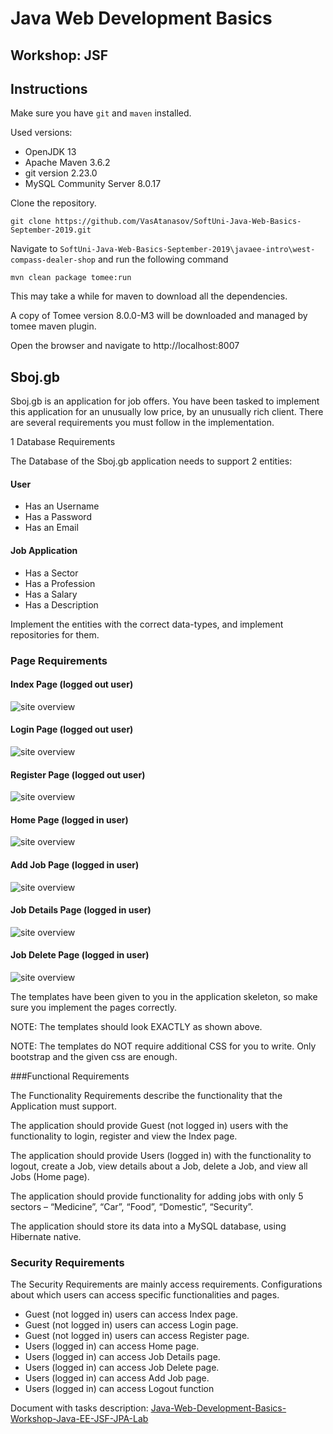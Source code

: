 # Java Web Development Basics

## Workshop: JSF

## Instructions

Make sure you have `git` and `maven` installed.

Used versions:

- OpenJDK 13
- Apache Maven 3.6.2
- git version 2.23.0
- MySQL Community Server 8.0.17

Clone the repository.

```
git clone https://github.com/VasAtanasov/SoftUni-Java-Web-Basics-September-2019.git
```

Navigate to `SoftUni-Java-Web-Basics-September-2019\javaee-intro\west-compass-dealer-shop` and run the following command

```
mvn clean package tomee:run
```

This may take a while for maven to download all the dependencies.

A copy of Tomee version 8.0.0-M3 will be downloaded and managed by tomee maven plugin.

Open the browser and navigate to http://localhost:8007


## Sboj.gb

Sboj.gb is an application for job offers. You have been tasked to implement this application for an unusually low price, by an unusually rich client. There are several requirements you must follow in the implementation.

1 Database Requirements

The Database of the Sboj.gb application needs to support 2 entities:

#### User

- Has an Username
- Has a Password
- Has an Email

#### Job Application

- Has a Sector
- Has a Profession
- Has a Salary
- Has a Description

Implement the entities with the correct data-types, and implement repositories for them.

### Page Requirements

#### Index Page (logged out user)

![site overview](../../z_resources/javaee-jsf-workshop/media/image1.png)
 
#### Login Page (logged out user)

![site overview](../../z_resources/javaee-jsf-workshop/media/image2.png)
 
#### Register Page (logged out user)

![site overview](../../z_resources/javaee-jsf-workshop/media/image3.png)

#### Home Page (logged in user)

![site overview](../../z_resources/javaee-jsf-workshop/media/image4.png)

#### Add Job Page (logged in user)

![site overview](../../z_resources/javaee-jsf-workshop/media/image5.png)

#### Job Details Page (logged in user)

![site overview](../../z_resources/javaee-jsf-workshop/media/image6.png)

#### Job Delete Page (logged in user)

![site overview](../../z_resources/javaee-jsf-workshop/media/image7.png)

The templates have been given to you in the application skeleton, so make sure you implement the pages correctly. 

NOTE: The templates should look EXACTLY as shown above.

NOTE: The templates do NOT require additional CSS for you to write. Only bootstrap and the given css are enough.

###Functional Requirements

The Functionality Requirements describe the functionality that the Application must support.

The application should provide Guest (not logged in) users with the functionality to login, register and view the Index page.

The application should provide Users (logged in) with the functionality to logout, create a Job, view details about a Job, delete a Job, and view all Jobs (Home page).

The application should provide functionality for adding jobs with only 5 sectors – “Medicine”, “Car”, “Food”, “Domestic”, “Security”.

The application should store its data into a MySQL database, using Hibernate native.

### Security Requirements

The Security Requirements are mainly access requirements. Configurations about which users can access specific functionalities and pages.

- Guest (not logged in) users can access Index page.
- Guest (not logged in) users can access Login page.
- Guest (not logged in) users can access Register page.
- Users (logged in) can access Home page.
- Users (logged in) can access Job Details page.
- Users (logged in) can access Job Delete page.
- Users (logged in) can access Add Job page.
- Users (logged in) can access Logout function

Document with tasks description: [Java-Web-Development-Basics-Workshop-Java-EE-JSF-JPA-Lab](../../z_resources/javaee-jsf-workshop/11.Java-Web-Development-Basics-Workshop-Java-EE-JSF-JPA.docx)
